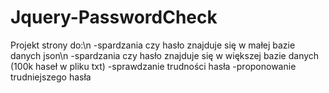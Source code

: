 # Jquery-PasswordCheck

Projekt strony do:\n
-spardzania czy hasło znajduje się w małej bazie danych json\n
-spardzania czy hasło znajduje się w większej bazie danych (100k haseł w pliku txt)
-sprawdzanie trudności hasła
-proponowanie trudniejszego hasła
